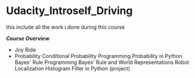 # Udacity_Introself_Driving
this include all the work i done during this course 


***Course Overview***
* Joy Ride
* Probability
Conditional Probability
Programming Probability in Python
Bayes' Rule
Programming Bayes' Rule and World Representations
Robot Localization
Histogram Filter in Python (project)
